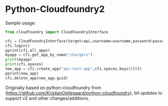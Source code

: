 # Python-Cloudfoundry2

Sample usage:
```python
from cloudfoundry import CloudFoundryInterface

cfi = CloudFoundryInterface(target=api,username=username,password=password,debug=True)
cfi.login()
pprint(cfi.all_apps)
myapp = cfi.get_app_by_name("chargers")
print(myapp)
print(cfi.spaces)
new_app = cfi.create_app("api-test-app",cfi.spaces.keys()[0])
pprint(new_app)
cfi.delete_app(new_app.guid)
```

Originally based on python-cloudfoundry from (https://github.com/KristianOellegaard/python-cloudfoundry), bit updates to support v2 and other changes/additions.